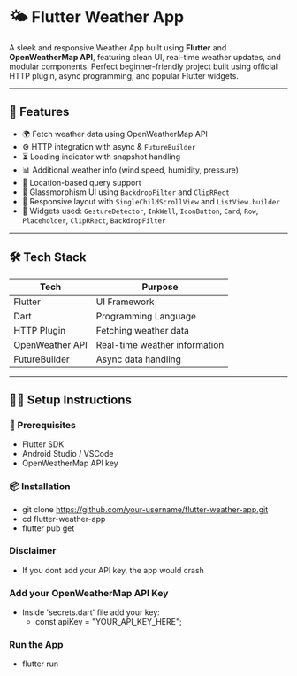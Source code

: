 # 🌤️ Flutter Weather App

A sleek and responsive Weather App built using **Flutter** and **OpenWeatherMap API**, featuring clean UI, real-time weather updates, and modular components. Perfect beginner-friendly project built using official HTTP plugin, async programming, and popular Flutter widgets.

---

## 🚀 Features

- 🌍 Fetch weather data using OpenWeatherMap API
- ⚙️ HTTP integration with async & `FutureBuilder`
- ⏳ Loading indicator with snapshot handling
- 📊 Additional weather info (wind speed, humidity, pressure)
- 🧭 Location-based query support
- 🎨 Glassmorphism UI using `BackdropFilter` and `ClipRRect`
- 📱 Responsive layout with `SingleChildScrollView` and `ListView.builder`
- 🧱 Widgets used: `GestureDetector`, `InkWell`, `IconButton`, `Card`, `Row`, `Placeholder`, `ClipRRect`, `BackdropFilter`

---

## 🛠️ Tech Stack

| Tech          | Purpose                          |
|---------------|----------------------------------|
| Flutter       | UI Framework                     |
| Dart          | Programming Language             |
| HTTP Plugin   | Fetching weather data            |
| OpenWeather API | Real-time weather information  |
| FutureBuilder | Async data handling              |

---

## 🧑‍💻 Setup Instructions

### 🔧 Prerequisites
- Flutter SDK
- Android Studio / VSCode
- OpenWeatherMap API key

### 📦 Installation
- git clone https://github.com/your-username/flutter-weather-app.git
- cd flutter-weather-app
- flutter pub get

### Disclaimer
- If you dont add your API key, the app would crash

### Add your OpenWeatherMap API Key
* Inside 'secrets.dart' file add your key:
    - const apiKey = "YOUR_API_KEY_HERE";

### Run the App
- flutter run

